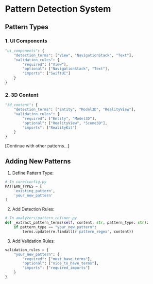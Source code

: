 # Pattern Detection System

## Pattern Types

### 1. UI Components
```python
"ui_components": {
    "detection_terms": ["View", "NavigationStack", "Text"],
    "validation_rules": {
        "required": ["View"],
        "optional": ["NavigationStack", "Text"],
        "imports": ["SwiftUI"]
    }
}
```

### 2. 3D Content
```python
"3d_content": {
    "detection_terms": ["Entity", "Model3D", "RealityView"],
    "validation_rules": {
        "required": ["Entity", "Model3D"],
        "optional": ["RealityView", "Scene3D"],
        "imports": ["RealityKit"]
    }
}
```

[Continue with other patterns...]

## Adding New Patterns
1. Define Pattern Type:
```python
# In core/config.py
PATTERN_TYPES = [
    'existing_pattern',
    'your_new_pattern'
]
```

2. Add Detection Rules:
```python
# In analyzers/pattern_refiner.py
def _extract_pattern_terms(self, content: str, pattern_type: str):
    if pattern_type == "your_new_pattern":
        terms.update(re.findall(r'pattern_regex', content))
```

3. Add Validation Rules:
```python
validation_rules = {
    "your_new_pattern": {
        "required": ["must_have_terms"],
        "optional": ["nice_to_have_terms"],
        "imports": ["required_imports"]
    }
}
``` 